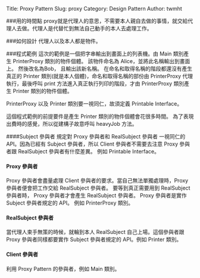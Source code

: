 Title: Proxy Pattern
Slug: proxy
Category: Design Pattern
Author: twmht

###用的時間點
proxy就是代理人的意思，不需要本人親自去做的事情，就交給代理人去做。代理人是代替忙到無法自己動手的本人去處理工作。

###如何設計
代理人以及本人都是物件。

###程式範例
這次的範例是一個把字串輸出到畫面上的列表機。由 Main 類別產生 PrinterProxy 類別的物件個體。 該物件命名為 Alice，並將此名稱輸出到畫面上。 然後改名為Bob， 且輸出該新名稱。 在命名和取得名稱的階段都還沒有產生真正的 Printer 類別(就是本人個體)，命名和取得名稱的部份由 PrinterProxy 代理執行，最後呼叫 print 方法進入真正執行列印的階段，才由 PrinterProxy 類別產生 Printer 類別的物件個體。

PrinterProxy 以及 Printer 類別要一視同仁，故須定義 Printable Interface。

這個程式範例的前提要件是產生 Printer 類別的物件個體會花很多時間。 為了表現出費時的感覺，所以從建構子故意呼叫 heavyJob 方法。

<script src="https://gist.github.com/twmht/1672d63393eb403671f0.js"></script>

####Subject 參與者
規定對 Proxy 參與者和 RealSubject 參與者 一視同仁的API。因為已經有 Subject 參與者，所以 Client 參與者不需要去注意 Proxy 參與者跟 RealSubject 參與者有什麼差異。 例如 Printable Interface。
#### Proxy 參與者
Proxy 參與者會盡量處理 Client 參與者的要求。當自己無法單獨處理時，Proxy 參與者便會把工作交給 RealSubject 參與者。 要等到真正需要用到 RealSubject 參與者時， Proxy 參與者才會產生 RealSubject 參與者。 Proxy 參與者是實作 Subject 參與者規定的 API。 例如 PrinterProxy 類別。
#### RealSubject 參與者
當代理人束手無策的時候，就輪到本人 RealSubject 自己上場。這個參與者跟 Proxy 參與者同樣都要實作 Subject 參與者規定的 API。例如 Printer 類別。
#### Client 參與者
利用 Proxy Pattern 的參與者，例如 Main 類別。
